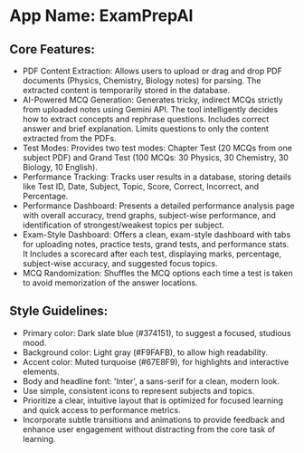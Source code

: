 # **App Name**: ExamPrepAI

## Core Features:

- PDF Content Extraction: Allows users to upload or drag and drop PDF documents (Physics, Chemistry, Biology notes) for parsing. The extracted content is temporarily stored in the database.
- AI-Powered MCQ Generation: Generates tricky, indirect MCQs strictly from uploaded notes using Gemini API. The tool intelligently decides how to extract concepts and rephrase questions. Includes correct answer and brief explanation. Limits questions to only the content extracted from the PDFs.
- Test Modes: Provides two test modes: Chapter Test (20 MCQs from one subject PDF) and Grand Test (100 MCQs: 30 Physics, 30 Chemistry, 30 Biology, 10 English).
- Performance Tracking: Tracks user results in a database, storing details like Test ID, Date, Subject, Topic, Score, Correct, Incorrect, and Percentage.
- Performance Dashboard: Presents a detailed performance analysis page with overall accuracy, trend graphs, subject-wise performance, and identification of strongest/weakest topics per subject.
- Exam-Style Dashboard: Offers a clean, exam-style dashboard with tabs for uploading notes, practice tests, grand tests, and performance stats. It Includes a scorecard after each test, displaying marks, percentage, subject-wise accuracy, and suggested focus topics.
- MCQ Randomization: Shuffles the MCQ options each time a test is taken to avoid memorization of the answer locations.

## Style Guidelines:

- Primary color: Dark slate blue (#374151), to suggest a focused, studious mood.
- Background color: Light gray (#F9FAFB), to allow high readability.
- Accent color: Muted turquoise (#67E8F9), for highlights and interactive elements.
- Body and headline font: 'Inter', a sans-serif for a clean, modern look.
- Use simple, consistent icons to represent subjects and topics.
- Prioritize a clear, intuitive layout that is optimized for focused learning and quick access to performance metrics.
- Incorporate subtle transitions and animations to provide feedback and enhance user engagement without distracting from the core task of learning.